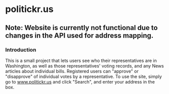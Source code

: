 <h1> politickr.us </h1>

<h2> Note: Website is currently not functional due to changes in the API used for address mapping. </h2>

<h3> Introduction </h3>

This is a small project that lets users see who their representatives are in Washington, as well as those representatives' voting records, and any News articles about individual bills. Registered users can "approve" or "disapprove" of individual votes by a representative. To use the site, simply go to www.politickr.us and click "Search", and enter your address in the box. 
